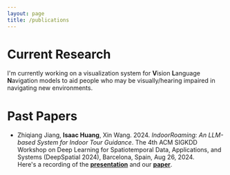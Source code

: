 ```yaml
---
layout: page
title: /publications
---
```


# Current Research
I'm currently working on a visualization system for **V**ision **L**anguage **N**avigation models to aid people who may be visually/hearing impaired in navigating new environments.

# Past Papers
- Zhiqiang Jiang, **Isaac Huang**, Xin Wang. 2024. *IndoorRoaming: An LLM-based System for Indoor Tour Guidance*. The 4th ACM SIGKDD Workshop on Deep Learning for Spatiotemporal Data, Applications, and Systems (DeepSpatial 2024), Barcelona, Spain, Aug 26, 2024. <br> Here's a recording of the [**presentation**](https://www.youtube.com/watch?v=3LEiOJPUFQg) and our [**paper**](assets/DeepSpatial24_paper.pdf). 
